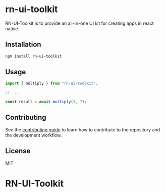 # rn-ui-toolkit

RN-UI-Toolkit is to provide an all-in-one UI kit for creating apps in react native.

## Installation

```sh
npm install rn-ui-toolkit
```

## Usage

```js
import { multiply } from "rn-ui-toolkit";

// ...

const result = await multiply(3, 7);
```

## Contributing

See the [contributing guide](CONTRIBUTING.md) to learn how to contribute to the repository and the development workflow.

## License

MIT
# RN-UI-Toolkit

